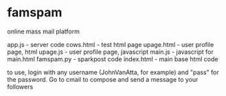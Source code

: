 # famspam
online mass mail platform

app.js - server code
cows.html - test html page
upage.html - user profile page, html
upage.js - user profile page, javascript
main.js - javascript for main.html
famspam.py - sparkpost code
index.html - main base html code

to use, login with any username (JohnVanAtta, for example) and "pass" for the password. Go to cmail to compose and send a message to your followers
